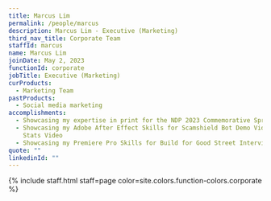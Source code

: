 ```yaml
---
title: Marcus Lim
permalink: /people/marcus
description: Marcus Lim - Executive (Marketing)
third_nav_title: Corporate Team
staffId: marcus
name: Marcus Lim
joinDate: May 2, 2023
functionId: corporate
jobTitle: Executive (Marketing)
curProducts:
  - Marketing Team
pastProducts:
  - Social media marketing
accomplishments:
  - Showcasing my expertise in print for the NDP 2023 Commemorative Spread
  - Showcasing my Adobe After Effect Skills for Scamshield Bot Demo Video +
    Stats Video
  - Showcasing my Premiere Pro Skills for Build for Good Street Interview
quote: ""
linkedinId: ""
---
```


{% include staff.html staff=page color=site.colors.function-colors.corporate %}

